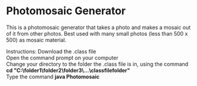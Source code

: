 # Photomosaic Generator
This is a photomosaic generator that takes a photo and makes a mosaic out of it from other photos. Best used with many small photos (less than 500 x 500) as mosaic material. 

Instructions: 
Download the .class file\
Open the command prompt on your computer\
Change your directory to the folder the .class file is in, using the command\
**cd "C:\folder1\folder2\folder3\\...\classfilefolder"**\
Type the command **java Photomosaic**
